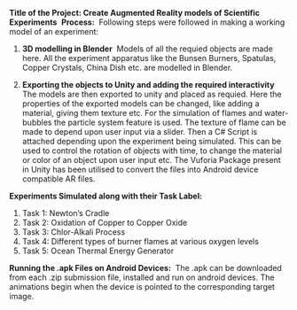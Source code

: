 **Title of the Project: Create Augmented Reality models of Scientific Experiments**&nbsp;
**Process:**&nbsp;
Following steps were followed in making a working model of an experiment:&nbsp;
1. **3D modelling in Blender**&nbsp;
	Models of all the requied objects are made here. All the experiment apparatus like the Bunsen Burners, Spatulas, Copper Crystals, China Dish etc. are modelled in Blender.
	
2. **Exporting the objects to Unity and adding the required interactivity**&nbsp;
The models are then exported to unity and placed as requied. Here the properties of the exported models can be changed, like adding a material, giving them texture etc. For the simulation of flames and water-bubbles the particle system feature is used. The texture of flame can be made to depend upon user input via a slider. Then a C# Script is attached depending upon the experiment being simulated. This can be used to control the rotation of objects with time, to change the material or color of an object upon user input etc. The Vuforia Package present in Unity has been utilised to convert the files into Android device compatible AR files.&nbsp;

**Experiments Simulated along with their Task Label:**&nbsp;
1. Task 1: Newton’s Cradle&nbsp;
2. Task 2: Oxidation of Copper to Copper Oxide&nbsp;
3. Task 3: Chlor-Alkali Process&nbsp;
4. Task 4: Different types of burner flames at various oxygen levels &nbsp;
5. Task 5: Ocean Thermal Energy Generator&nbsp;

**Running the .apk Files on Android Devices:**&nbsp;
The .apk can be downloaded from each .zip submission file, installed and run on android devices. The animations begin when the device is pointed to the corresponding target image.
